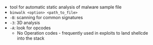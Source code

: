 - tool for automatic static analysis of malware sample file
- `binwalk <option> <path_to_file>`
- `-B`: scanning for common signatures
- `-3`: 3D analysis
- `-A`: look for opcodes
	- No Operation codes - frequently used in exploits to land shellcde into the stack 
